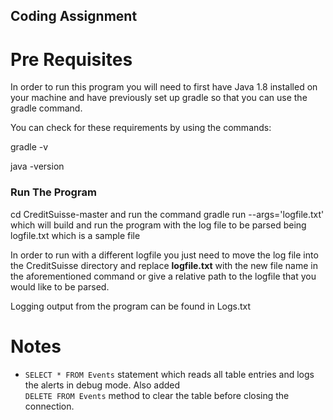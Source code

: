 ## Coding Assignment
# Pre Requisites
In order to run this program you will need to first have Java 1.8 installed on your machine and have previously set up 
gradle so that you can use the gradle command.

You can check for these requirements by using the commands:

gradle -v

java -version


### Run The Program

cd CreditSuisse-master and run the command 
gradle run --args='logfile.txt' which will build and run the program with the log file to be parsed being 
logfile.txt which is a sample file

In order to run with a different logfile you just need to move the log file into the CreditSuisse directory and replace 
**logfile.txt** with the new file name in the aforementioned command or give a relative path to the logfile that you 
would like to be parsed.

Logging output from the program can be found in Logs.txt

# Notes
* `SELECT * FROM Events` statement which reads all table entries and logs the alerts in debug mode. 
Also added  
 `DELETE FROM Events` method to clear the table before closing the connection.

